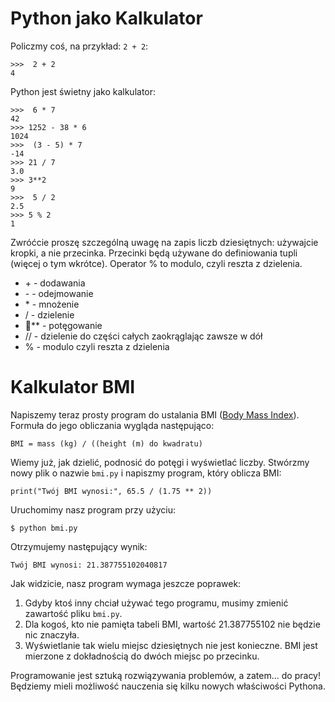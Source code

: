 Python jako Kalkulator
======================

Policzmy coś, na przykład: `2 + 2`:

	>>>  2 + 2
	4

Python jest świetny jako kalkulator:

	>>>  6 * 7
	42
	>>> 1252 - 38 * 6
	1024
	>>>  (3 - 5) * 7
	-14
	>>> 21 / 7
	3.0
	>>> 3**2
	9
	>>>  5 / 2
	2.5
	>>> 5 % 2
	1

Zwróćcie proszę szczególną uwagę na zapis liczb dziesiętnych: używajcie
kropki, a nie przecinka. Przecinki będą używane do definiowania tupli
<bmi-tuples> (więcej o tym wkrótce). Operator % to modulo, czyli reszta
z dzielenia.

* \+ - dodawania
* \- - odejmowanie
* \* - mnożenie
* / - dzielenie
* ** - potęgowanie
* // - dzielenie do części całych zaokrąglając zawsze w dół
* % - modulo czyli reszta z dzielenia


Kalkulator BMI
==============

Napiszemy teraz prosty program do ustalania BMI ([Body Mass
Index](http://pl.wikipedia.org/wiki/Body_Mass_Index)). Formuła do
jego obliczania wygląda następująco:

    BMI = mass (kg) / ((height (m) do kwadratu)

Wiemy już, jak dzielić, podnosić do potęgi i wyświetlać liczby.
Stwórzmy nowy plik o nazwie `bmi.py` i napiszmy program, który oblicza BMI:

    print("Twój BMI wynosi:", 65.5 / (1.75 ** 2))

Uruchomimy nasz program przy użyciu:

    $ python bmi.py

Otrzymujemy następujący wynik:

    Twój BMI wynosi: 21.387755102040817

Jak widzicie, nasz program wymaga jeszcze poprawek:

1.  Gdyby ktoś inny chciał używać tego programu, musimy zmienić zawartość
    pliku `bmi.py`.
2.  Dla kogoś, kto nie pamięta tabeli BMI, wartość 21.387755102 nie
    będzie nic znaczyła.
3.  Wyświetlanie tak wielu miejsc dziesiętnych nie jest konieczne.
    BMI jest mierzone z dokładnością do dwóch miejsc po przecinku.

Programowanie jest sztuką rozwiązywania problemów, a zatem... do pracy!
Będziemy mieli możliwość nauczenia się kilku nowych właściwości Pythona.
